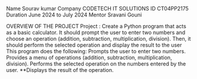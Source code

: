 Name  Sourav kumar
Company  CODETECH IT SOLUTIONS
ID  CT04PP2175
Duration  June 2024 to July 2024
Mentor Sravani Gouni

OVERVIEW OF THE PROJECT
Project : Create a Python program that acts as a basic calculator. It should prompt the user to
enter two numbers and choose an operation (addition, subtraction, multiplication,
division). Then, it should perform the selected operation and display the result to the
user
This program does the following:
Prompts the user to enter two numbers.
Provides a menu of operations (addition, subtraction, multiplication, division).
Performs the selected operation on the numbers entered by the user.
**Displays the result of the operation.
